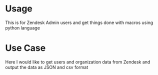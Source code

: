 # Usage

This is for Zendesk Admin users and get things done with macros using python language

# Use Case

Here I would like to get users and organization data from Zendesk and output the data as JSON and csv format
